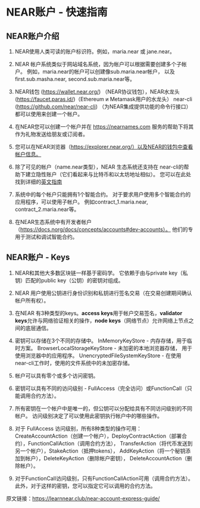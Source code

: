 # NEAR账户 - 快速指南
## NEAR账户介绍

1. NEAR使用人类可读的账户标识符。例如，maria.near 或 jane.near。

2. NEAR 帐户系统类似于网站域名系统，因为帐户可以根据需要创建多个子帐户。 例如，maria.near的帐户可以创建像sub.maria.near帐户，
以及 first.sub.masha.near, second.sub.maria.near等。

3. NEAR钱包 (https://wallet.near.org/) （NEAR协议钱包），NEAR水龙头(https://faucet.paras.id/)（Ethereum и Metamask用户的水龙头）
   near-cli (https://github.com/near/near-cli) （为NEAR集成提供功能的命令行接口）都可以使用来创建一个帐户。

4. 在NEAR您可以创建一个帐户并在 https://nearnames.com 服务的帮助下将其作为礼物发送给朋友或订阅者。

5. 您可以在NEAR浏览器（https://explorer.near.org/）以及NEAR的钱包中查看帐户信息。

6. 除了可见的帐户（name.near类型），NEAR 生态系统还支持在 near-cli的帮助下建立隐性账户（它们看起来与比特币和以太坊地址相似）。 
   您可以在此处找到详细的[英文指南](https://learnnear.club/doc/roles/integrator/implicit-accounts/)

7. 系统中的每个帐户只能拥有1个智能合约。 对于要求用户使用多个智能合约的应用程序，可以使用子帐户。 例如contract_1.maria.near, 
   contract_2.maria.near等。

8. 在NEAR生态系统中有开发者帐户（https://docs.norg/docs/concepts/accounts#dev-accounts）。 他们的专用于测试和调试智能合约。

## NEAR账户 - Keys

1. NEAR和其他大多数区块链一样基于密码学。 它依赖于由与private key（私钥）匹配的public key（公钥）的密钥对组成。

2. NEAR 用户使用公钥进行身份识别和私钥进行签名交易（在交易创建期间确认帐户所有权）。

3. 在NEAR 有3种类型的keys。**access keys**用于帐户交易签名，**validator keys**允许与网络验证相关的操作，**node keys**（网络节点）允许网络上节点之间的底层通信。

4. 密钥可以存储在3个不同的存储中。 InMemoryKeyStore - 内存存储，用于临时方案。 BrowserLocalStorageKeyStore - 未加密的本地浏览器存储，
   用于使用浏览器中的应用程序。 UnencryptedFileSystemKeyStore - 在使用near-cli工作时，使用的文件系统中的未加密存储。
   
5. 帐户可以具有零个或多个访问密钥。

6. 密钥可以具有不同的访问级别 - FullAccess（完全访问）或FunctionCall（只能调用合约方法）。

7. 所有密钥在一个帐户中是唯一的，但公钥可以分配给具有不同访问级别的不同帐户。 访问级别决定了可以使用此密钥执行帐户中的哪些操作。

8. 对于 FullAccess 访问级别，所有8种类型的操作可用：CreateAccountAction（创建一个帐户），DeployContractAction（部署合约），FunctionCallAction（调用合约方法），
   TransferAction（将代币发送到另一个帐户），StakeAction（抵押tokens）， AddKeyAction（将一个秘钥添加到帐户），DeleteKeyAction（删除帐户密钥），
   DeleteAccountAction（删除帐户）。

9. 对于FunctionCall访问级别，只有FunctionCallAction可用（调用合约方法）。 此外，对于这样的密钥，您可以指定它可以调用的合约方法。

原文链接：https://learnnear.club/near-account-express-guide/

